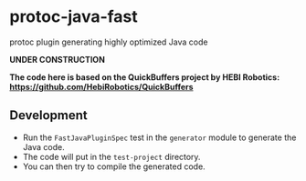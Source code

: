 # protoc-java-fast

protoc plugin generating highly optimized Java code

**UNDER CONSTRUCTION**

**The code here is based on the QuickBuffers project by HEBI Robotics: https://github.com/HebiRobotics/QuickBuffers**

## Development

- Run the `FastJavaPluginSpec` test in the `generator` module to generate the Java code.
- The code will put in the `test-project` directory.
- You can then try to compile the generated code.
